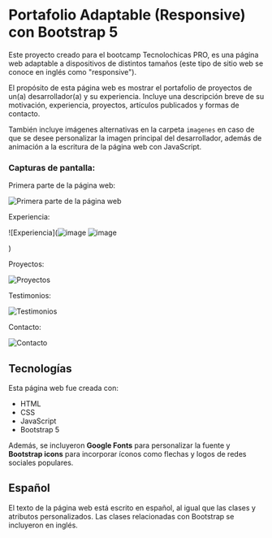 # Portafolio Adaptable (Responsive) con Bootstrap 5

Este proyecto creado para el bootcamp Tecnolochicas PRO, es una página web adaptable a dispositivos de distintos tamaños (este tipo de sitio web se conoce en inglés como "responsive"). 

El propósito de esta página web es mostrar el portafolio de proyectos de un(a) desarrollador(a) y su experiencia. Incluye una descripción breve de su motivación, experiencia, proyectos, artículos publicados y formas de contacto. 

También incluye imágenes alternativas en la carpeta `imagenes` en caso de que se desee personalizar la imagen principal del desarrollador, además de animación a la escritura de la página web con JavaScript.

### Capturas de pantalla:

Primera parte de la página web:

![Primera parte de la página web](![image](https://github.com/wtshnadeath/PORTAFOLIO/assets/111034219/37efb7b6-5004-409c-a44f-4237dc0c00bb)
)

Experiencia:

![Experiencia](![image](https://github.com/wtshnadeath/PORTAFOLIO/assets/111034219/276c3208-20a5-4dca-a287-a58d69596a45)
![image](https://github.com/wtshnadeath/PORTAFOLIO/assets/111034219/da180eb7-0a73-4568-90c1-c6accd2d005c)

)

Proyectos:

![Proyectos](![image](https://github.com/wtshnadeath/PORTAFOLIO/assets/111034219/afa6cf71-52a1-4925-b923-d2bc9287f6ec)
)

Testimonios:

![Testimonios](![image](https://github.com/wtshnadeath/PORTAFOLIO/assets/111034219/2ee6e3ba-019d-4c0c-bf82-38db7f7348d1)
)

Contacto:

![Contacto](![image](https://github.com/wtshnadeath/PORTAFOLIO/assets/111034219/7c8f7265-3f0b-4994-8b05-44a73f39eb16)
)

## Tecnologías

Esta página web fue creada con:

* HTML
* CSS
* JavaScript 
* Bootstrap 5

Además, se incluyeron **Google Fonts** para personalizar la fuente y **Bootstrap icons** para incorporar íconos como flechas y logos de redes sociales populares. 

## Español

El texto de la página web está escrito en español, al igual que las clases y atributos personalizados. Las clases relacionadas con Bootstrap se incluyeron en inglés.




